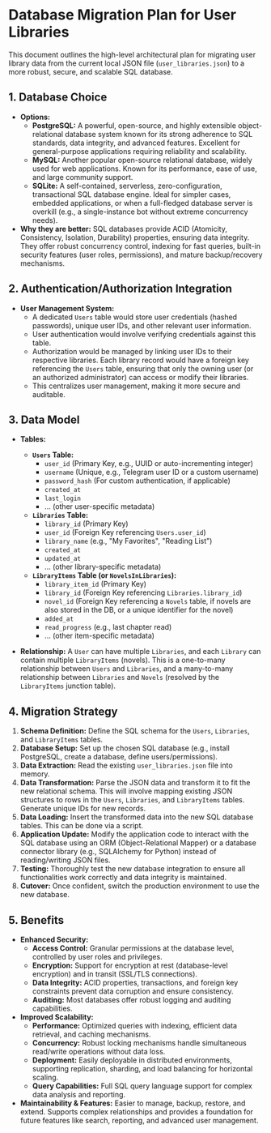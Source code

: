 # Database Migration Plan for User Libraries

This document outlines the high-level architectural plan for migrating user library data from the current local JSON file (`user_libraries.json`) to a more robust, secure, and scalable SQL database.

## 1. Database Choice

*   **Options:**
    *   **PostgreSQL:** A powerful, open-source, and highly extensible object-relational database system known for its strong adherence to SQL standards, data integrity, and advanced features. Excellent for general-purpose applications requiring reliability and scalability.
    *   **MySQL:** Another popular open-source relational database, widely used for web applications. Known for its performance, ease of use, and large community support.
    *   **SQLite:** A self-contained, serverless, zero-configuration, transactional SQL database engine. Ideal for simpler cases, embedded applications, or when a full-fledged database server is overkill (e.g., a single-instance bot without extreme concurrency needs).
*   **Why they are better:** SQL databases provide ACID (Atomicity, Consistency, Isolation, Durability) properties, ensuring data integrity. They offer robust concurrency control, indexing for fast queries, built-in security features (user roles, permissions), and mature backup/recovery mechanisms.

## 2. Authentication/Authorization Integration

*   **User Management System:**
    *   A dedicated `Users` table would store user credentials (hashed passwords), unique user IDs, and other relevant user information.
    *   User authentication would involve verifying credentials against this table.
    *   Authorization would be managed by linking user IDs to their respective libraries. Each library record would have a foreign key referencing the `Users` table, ensuring that only the owning user (or an authorized administrator) can access or modify their libraries.
    *   This centralizes user management, making it more secure and auditable.

## 3. Data Model

*   **Tables:**
    *   **`Users` Table:**
        *   `user_id` (Primary Key, e.g., UUID or auto-incrementing integer)
        *   `username` (Unique, e.g., Telegram user ID or a custom username)
        *   `password_hash` (For custom authentication, if applicable)
        *   `created_at`
        *   `last_login`
        *   ... (other user-specific metadata)
    *   **`Libraries` Table:**
        *   `library_id` (Primary Key)
        *   `user_id` (Foreign Key referencing `Users.user_id`)
        *   `library_name` (e.g., "My Favorites", "Reading List")
        *   `created_at`
        *   `updated_at`
        *   ... (other library-specific metadata)
    *   **`LibraryItems` Table (or `NovelsInLibraries`):**
        *   `library_item_id` (Primary Key)
        *   `library_id` (Foreign Key referencing `Libraries.library_id`)
        *   `novel_id` (Foreign Key referencing a `Novels` table, if novels are also stored in the DB, or a unique identifier for the novel)
        *   `added_at`
        *   `read_progress` (e.g., last chapter read)
        *   ... (other item-specific metadata)

*   **Relationship:** A `User` can have multiple `Libraries`, and each `Library` can contain multiple `LibraryItems` (novels). This is a one-to-many relationship between `Users` and `Libraries`, and a many-to-many relationship between `Libraries` and `Novels` (resolved by the `LibraryItems` junction table).

## 4. Migration Strategy

1.  **Schema Definition:** Define the SQL schema for the `Users`, `Libraries`, and `LibraryItems` tables.
2.  **Database Setup:** Set up the chosen SQL database (e.g., install PostgreSQL, create a database, define users/permissions).
3.  **Data Extraction:** Read the existing `user_libraries.json` file into memory.
4.  **Data Transformation:** Parse the JSON data and transform it to fit the new relational schema. This will involve mapping existing JSON structures to rows in the `Users`, `Libraries`, and `LibraryItems` tables. Generate unique IDs for new records.
5.  **Data Loading:** Insert the transformed data into the new SQL database tables. This can be done via a script.
6.  **Application Update:** Modify the application code to interact with the SQL database using an ORM (Object-Relational Mapper) or a database connector library (e.g., SQLAlchemy for Python) instead of reading/writing JSON files.
7.  **Testing:** Thoroughly test the new database integration to ensure all functionalities work correctly and data integrity is maintained.
8.  **Cutover:** Once confident, switch the production environment to use the new database.

## 5. Benefits

*   **Enhanced Security:**
    *   **Access Control:** Granular permissions at the database level, controlled by user roles and privileges.
    *   **Encryption:** Support for encryption at rest (database-level encryption) and in transit (SSL/TLS connections).
    *   **Data Integrity:** ACID properties, transactions, and foreign key constraints prevent data corruption and ensure consistency.
    *   **Auditing:** Most databases offer robust logging and auditing capabilities.
*   **Improved Scalability:**
    *   **Performance:** Optimized queries with indexing, efficient data retrieval, and caching mechanisms.
    *   **Concurrency:** Robust locking mechanisms handle simultaneous read/write operations without data loss.
    *   **Deployment:** Easily deployable in distributed environments, supporting replication, sharding, and load balancing for horizontal scaling.
    *   **Query Capabilities:** Full SQL query language support for complex data analysis and reporting.
*   **Maintainability & Features:** Easier to manage, backup, restore, and extend. Supports complex relationships and provides a foundation for future features like search, reporting, and advanced user management.